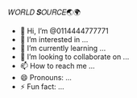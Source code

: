 𝑊𝑂𝑅𝐿𝐷 𝑺𝑂𝑈𝑅𝐶𝐸🌏🌍
- 👋 Hi, I’m @0114444777771
- 👀 I’m interested in ...
- 🌱 I’m currently learning ...
- 💞️ I’m looking to collaborate on ...
- 📫 How to reach me ...
- 😄 Pronouns: ...
- ⚡ Fun fact: ...

<!---
0114444777771/0114444777771 is a ✨ special ✨ repository because its `README.md` (this file) appears on your GitHub profile.
You can click the Preview link to take a look at your changes.
--->
